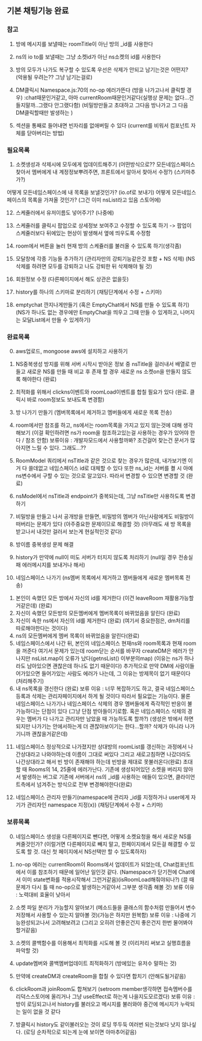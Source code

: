 ## 기본 채팅기능 완료
### 참고

1. 방에 메시지를 보낼때는 roomTitle이 아닌 방의 _id를 사용한다
2. ns의 io to를 보낼때는 그냥 소켓id가 아닌 ns소켓의 id를 사용한다
3. 방의 모두가 나가도 복구할 수 있도록 우선은 삭제가 안되고 남기는것은 어떤지? (악용될 우려는?? 그냥 남기는걸로)
4. DM클릭시 Namespace.js:70의 no-op 에러가뜬다 (방을 나가고나서 클릭할 경우)
:chat때문인거같고, 아마 currentRoom때문인거같다(실행상 문제는 없다...건들지말까..그랬다 안그랬다함)
(비밀방만들고 초대하고 그다음 방나가고 그 다음 DM클릭할때만 발생하는 )

5. 섹션을 통째로 들어내면 빈자리를 없애버릴 수 있다 (current를 비워서 컴포넌트 자체를 닫아버리는 방법)

### 필요목록

1. 소켓생성과 삭제시에 모두에게 업데이트해주기 
(어떤방식으로?? 모든네임스페이스 찾아서 멤버에게 내 계정정보뿌려주면, 프론트에서 알아서 찾아서 수정?)
(스키마추가?)

어떻게 모든네임스페이스에 내 목록을 보낼것인가? (io.of로 보내기)
어떻게 모든네임스페이스의 목록을 가져올 것인가? (그건 이미 nsList라고 있음 스토어에)


<!-- 1. 캘린더항목을 스토어에 만들기 -->

<!-- 2. 스토어에 현재 캘린더, 캘린더리스트 항목을 추가하기
ns클릭시 clickNs가 방목록을 보내주는데, 이때 스케쥴러 목록도 같이 보내주자 -->

<!-- 3. 스토어에 만든 항목을 리스트를 불러올 때 같이 불러오도록 하기 -->

<!-- 4. 서버에서 불러올 항목을 정하기 -->

<!-- 5. 클릭시 스케쥴러를 로드할 수 있도록 하기 -->

<!-- 6. 스케쥴러를 띄우는데는 성공했지만, 현재 스케쥴러id에 맞는 정보를 적용시키고 소켓요청도 보내도록 하기 -->

<!-- 7. 더블클릭(일정삭제)시 삭제구현도 완료하기 (가능하면 x버튼을 추가시켜서 그걸 눌렀을 때 삭제할 수 있도록 하기) -->

<!-- 8. 현재 quitRoom / joinRoomInNs / inviteRoom / sendMessageToClients 에서 Object.keys로 방을 찾거나 하던것을, _id를 보내는 방식으로 바꾸기
(스케쥴러가 추가되면서 이 방식으로 다룰경우 스케쥴러도 join하기때문에 메시지가 전송되지 않거나 오류가 생기는 경우가 있음) -->

<!-- 9. 스케쥴러랑 room을 x를 눌러 끌 수 있도록 하기(룸제외함) -->

12. 스케쥴러에서 유저이름도 넣어주기? (나중에)

11. 스케쥴러를 클릭시 팝업으로 상세정보 보여주고 수정할 수 있도록 하기
-> 팝업이 스케쥴러보다 뒤에있는 현상이 발생해서 옆에 띄우도록 수정함

10. room에서 버튼을 눌러 현재 방의 스케쥴러를 불러올 수 있도록 하기(생각좀)

5. 모달창에 각종 기능들 추가하기 (관리자만의 강퇴기능같은것 포함 + NS 삭제)
(NS삭제를 하려면 모두를 강퇴하고 나도 강퇴한 뒤 삭제해야 될 것)

2. 회원정보 수정 (다른페이지에서 해도 상관은 없을듯) 

3. history를 하나의 스키마로 분리하기 (채팅단계에서 수정 + 스키마)

6. emptychat 깐지나게만들기 (혹은 EmptyChat에서 NS를 만들 수 있도록 하기)
(NS가 하나도 없는 경우에만 EmptyChat을 띄우고 그때 만들 수 있게하고, 나머지는 모달List에서 만들 수 있게하기)


### 완료목록

0. aws업로드, mongoose aws에 설치하고 사용하기

1. NS중복생성 방지를 위해 서버 시작시 받아온 정보 중 nsTitle을 걸러내서 배열로 만들고
새로운 NS를 만들 때 비교 후 존재 할 경우 새로운 ns 소켓on을 만들지 않도록 해야한다 (완료)

2. 최적화를 위해서 clickns이벤트와 roomLoad이벤트를 합칠 필요가 있다 (완료. 클릭시 바로 room정보도 보내도록 변경함)

3. 방 나가기 만들기 (멤버목록에서 제거하고 멤버들에게 새로운 목록 전송)

4. room에서만 참조를 하고, ns에서는 room목록을 가지고 있지 않는것에 대해 생각해보기
(이걸 확인하려면 ns가 room을 참조하고있는걸 사용하는 경우가 있어야 한다 / 참조 안함)
보류이유 : 개발자모드에서 사용할까봐? 조건걸어 찾는건 문서가 많아지면 느릴 수 있다. 그래도...??

5. RoomModel 쿼리에서 nsTitle과 같은 것으로 찾는 경우가 많은데, 내가보기엔 이거 다 쓸데없고 네임스페이스 id로 대체할 수 있다
또한 ns_id는 서버를 켤 시 아예 ns변수에서 구할 수 있는 것으로 알고있다. 따라서 변경할 수 있으면 변경할 것 (완료)

6. nsModel에서 nsTitle과 endpoint가 중복되는데, 그냥 nsTitle만 사용하도록 변경하기

7. 비밀방을 만들고 나서 공개방을 만들면, 비밀방의 멤버가 아닌사람에게도 비밀방이 떠버리는 문제가 있다 (아주중요한 문제이므로 해결할 것)
(아무래도 새 방 목록을 받고나서 내것만 걸러서 보는게 현실적인것 같다)

8. 방이름 중복생성 문제 해결

9. history가 만약에 null이 떠도 서버가 터지지 않도록 처리하기 (null일 경우 전송실패 에러메시지를 보내거나 해서)


10. 네임스페이스 나가기 (ns멤버 목록에서 제거하고 멤버들에게 새로운 멤버목록 전송)
1) 본인이 속했던 모든 방에서 자신의 id를 제거한다 (이건 leaveRoom 재활용가능할거같은데) (완료)
2) 자신이 속했던 모든방의 모든멤버에게 멤버목록이 바뀌었음을 알린다 (완료)
3) 자신이 속한 ns에서 자신의 id를 제거한다 (완료)
(여기서 중요한점은, dm처리를 따로해야한다는 것이다)
4) ns의 모든멤버에게 멤버 목록이 바뀌었음을 알린다(완료)
5) 네임스페이스에서 나간 뒤, 본인의 네임스페이스 현재ns와 room목록과 현재 room을 꺼준다
여기서 문제가 있는데 room닫는 순서를 바꾸자 createDM은 에러가 안나지만
nsList.map이 오류가 났다(getnsList() 이부분의map) (이유는 ns가 하나라도 남아있으면 괜찮은데 하나도 없기 때문이다)
추가적으로 만약 DM에 사람이들어가있으면 들어가있는 사람도 에러가 나는데, 그 이유는 방제목이 없기 때문이다 (처리해주기)
6) 내 ns목록을 갱신한다 (완료)
보류 이유 : 너무 복잡하기도 하고, 결국 네임스페이스 등록과 삭제는 관리자페이지에서 하게 될 것이다
따라서 필요없는 기능이다. 물론 네임스페이스 나가기나 네임스페이스 삭제의 경우 멤버들에게 즉각적인 반응이 불가능하다는 단점이 있다
(그냥 단점 받아들이기로함. 혹은 네임스페이스 삭제의 경우는 멤버가 다 나가고 관리자만 남았을 때 가능하도록 할까?)
(생성은 밖에서 하면 되지만 나가기는 안에서하는게 더 괜찮아보이기는 한다...할까? 삭제가 아니라 나가기니까 괜찮을거같은데)

11. 네임스페이스 정상적으로 나가졌지만 상대방의 roomList를 갱신하는 과정에서 나간상대라고 나와야하는데 이름이 그대로 써있다
그리고 새로고침하면 나갔더라도 나간상대라고 해서 빈 방이 존재해야 하는데 빈방을 제대로 못불러온다(완료)
초대할 때 Rooms의 14, 25줄에 에러가난다. 기존에 생성되어있던 소켓을 버리지 않아서 발생하는 버그로
기존에 서버에서 ns의 _id를 사용하는 애들이 있으면, 클라이언트측에서 넘겨주는 방식으로 전부 변경해야한다(완료)

12. 네임스페이스 관리자 만들기(namespace에 관리자 _id를 지정하거나 user에게 자기가 관리자인 namespace 지정(x))
(채팅단계에서 수정 + 스키마)


### 보류목록

0. 네임스페이스 생성을 다른페이지로 뺀다면, 어떻게 소켓요청을 해서 새로운 NS를 켜줄것인가?
(이럴거면 다른페이지로 빼지 말고, 한페이지에서 모든걸 해결할 수 있도록 할 것. 대신 첫 페이지에서 NS선택만 할 수 있도록하자)

1. no-op 에러는 currentRoom이 Rooms에서 업데이트가 되었는데, Chat컴포넌트에서 이를 참조하기 때문에 일어난 일인것 같다.
(Namespace가 닫기전에 Chat에서 이미 state변화를 적용시작해서 그런거같음)(isRoomLoad해줘야되나?)
(끌 때 문제가 다시 틀 때 no-op으로 발생하는거같아서 그부분 생각좀 해볼 것)
보류 이유 : 노력대비 효율이 낮아서

2. 소켓 파일 분리가 가능할지 알아보기 (메소드들을 클래스의 함수처럼 만들어서 변수저장해서 사용할 수 있는지 알아볼 것)(가능은 하지만 원복함)
보류 이유 : 나중에 기능완성되고나서 고려해보려고 (그리고 오히려 안좋은건지 좋은건지 한번 물어봐야할거같음)

3. 소켓의 콜백함수를 이용해서 최적화를 시도해 볼 것 (이리저리 써보고 실행흐름을 파악할 것)

4. update멤버와 콜백멤버업데이트 최적화하기 (방에있는 유저수 말하는 것)

5. 만약에 createDM과 createRoom을 합칠 수 있다면 합치기 (안해도될거같음)

10. clickRoom과 joinRoom도 합쳐보기 (setroom member생각하면 접속멤버수를 리덕스스토어에 올리거나 그냥 useEffect로 하는게 나을지도모르겠다) 
보류 이유 : 방이 로딩되고나서 history를 불러오고 메시지를 불러와야 중간에 메시지가 누락되는 일이 없을 것 같다

12. 방클릭시 history도 같이불러오는 것이 로딩 뚜두둑 여러번 되는것보다 낫지 않나싶다. (로딩 순차적으로 되는게 눈에 보이면 아마추어같음)
